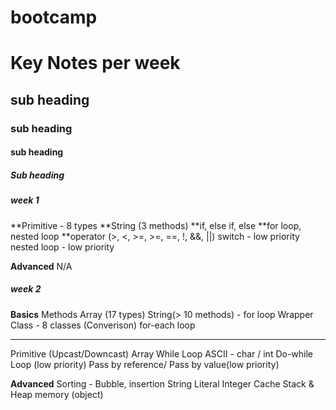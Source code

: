 # bootcamp
# Key Notes per week
## sub heading
### sub heading
#### sub heading
##### Sub heading

##### week 1
**Primitive - 8 types
**String (3 methods)
**if, else if, else
**for loop, nested loop
**operator (>, <, >=, >=, ==, !, &&, ||)
switch - low priority
nested loop - low priority

**Advanced**
N/A

##### week 2
**Basics**
Methods
Array (17 types)
String(> 10 methods) - for loop
Wrapper Class - 8 classes (Converison)
for-each loop
****
Primitive (Upcast/Downcast)
Array
While Loop
ASCII - char / int
Do-while Loop (low priority)
Pass by reference/ Pass by value(low priority)

**Advanced**
Sorting - Bubble, insertion
String Literal
Integer Cache
Stack & Heap memory (object)